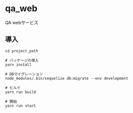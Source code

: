 # qa_web
QA webサービス

## 導入
~~~
cd project_path

# パッケージの導入
yarn install

# DBマイグレーション
node_modules/.bin/sequelize db:migrate --env development

# ビルド
yarn run build

# 開始
yarn run start

~~~